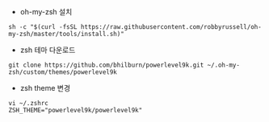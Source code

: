 - oh-my-zsh 설치
```
sh -c "$(curl -fsSL https://raw.githubusercontent.com/robbyrussell/oh-my-zsh/master/tools/install.sh)"
```

- zsh 테마 다운로드
```
git clone https://github.com/bhilburn/powerlevel9k.git ~/.oh-my-zsh/custom/themes/powerlevel9k
```


- zsh theme 변경
```
vi ~/.zshrc
ZSH_THEME="powerlevel9k/powerlevel9k"
```
